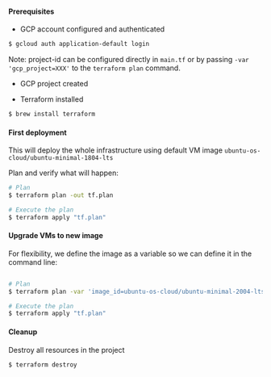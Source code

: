 #### Prerequisites

- GCP account configured and authenticated

```bash
$ gcloud auth application-default login
```

Note: project-id can be configured directly in `main.tf` or by passing `-var 'gcp_project=XXX'` to the `terraform plan` command.

- GCP project created

- Terraform installed

```bash
$ brew install terraform
```


#### First deployment

This will deploy the whole infrastructure using default VM image
`ubuntu-os-cloud/ubuntu-minimal-1804-lts`

Plan and verify what will happen:


```bash
# Plan
$ terraform plan -out tf.plan

# Execute the plan
$ terraform apply "tf.plan"
```

#### Upgrade VMs to new image

For flexibility, we define the image as a variable so we can define it in the command line:

```bash

# Plan
$ terraform plan -var 'image_id=ubuntu-os-cloud/ubuntu-minimal-2004-lts' -out tf.plan

# Execute the plan
$ terraform apply "tf.plan"
```

#### Cleanup

Destroy all resources in the project

```bash
$ terraform destroy
```
